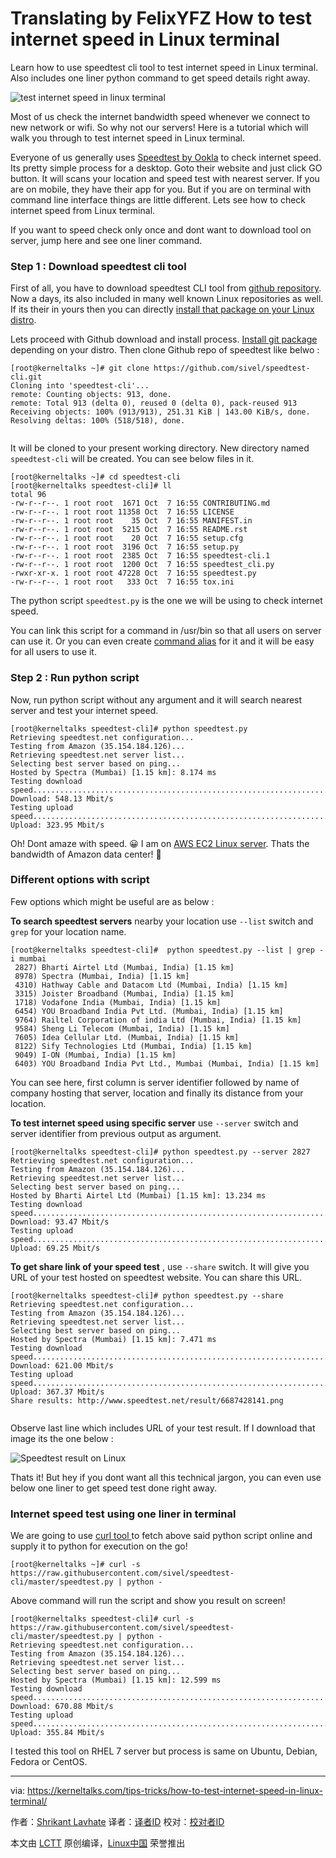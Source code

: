 Translating by FelixYFZ
How to test internet speed in Linux terminal
======
Learn how to use speedtest cli tool to test internet speed in Linux terminal. Also includes one liner python command to get speed details right away.

![test internet speed in linux terminal][1]

Most of us check the internet bandwidth speed whenever we connect to new network or wifi. So why not our servers! Here is a tutorial which will walk you through to test internet speed in Linux terminal.

Everyone of us generally uses [Speedtest by Ookla][2] to check internet speed. Its pretty simple process for a desktop. Goto their website and just click GO button. It will scans your location and speed test with nearest server. If you are on mobile, they have their app for you. But if you are on terminal with command line interface things are little different. Lets see how to check internet speed from Linux terminal.

If you want to speed check only once and dont want to download tool on server, jump here and see one liner command.

### Step 1 : Download speedtest cli tool

First of all, you have to download speedtest CLI tool from [github repository][3]. Now a days, its also included in many well known Linux repositories as well. If its their in yours then you can directly [install that package on your Linux distro][4].

Lets proceed with Github download and install process. [Install git package][4] depending on your distro. Then clone Github repo of speedtest like belwo :

```
[root@kerneltalks ~]# git clone https://github.com/sivel/speedtest-cli.git
Cloning into 'speedtest-cli'...
remote: Counting objects: 913, done.
remote: Total 913 (delta 0), reused 0 (delta 0), pack-reused 913
Receiving objects: 100% (913/913), 251.31 KiB | 143.00 KiB/s, done.
Resolving deltas: 100% (518/518), done.
 
```

It will be cloned to your present working directory. New directory named `speedtest-cli` will be created. You can see below files in it.

```
[root@kerneltalks ~]# cd speedtest-cli
[root@kerneltalks speedtest-cli]# ll
total 96
-rw-r--r--. 1 root root  1671 Oct  7 16:55 CONTRIBUTING.md
-rw-r--r--. 1 root root 11358 Oct  7 16:55 LICENSE
-rw-r--r--. 1 root root    35 Oct  7 16:55 MANIFEST.in
-rw-r--r--. 1 root root  5215 Oct  7 16:55 README.rst
-rw-r--r--. 1 root root    20 Oct  7 16:55 setup.cfg
-rw-r--r--. 1 root root  3196 Oct  7 16:55 setup.py
-rw-r--r--. 1 root root  2385 Oct  7 16:55 speedtest-cli.1
-rw-r--r--. 1 root root  1200 Oct  7 16:55 speedtest_cli.py
-rwxr-xr-x. 1 root root 47228 Oct  7 16:55 speedtest.py
-rw-r--r--. 1 root root   333 Oct  7 16:55 tox.ini
```

The python script `speedtest.py` is the one we will be using to check internet speed.

You can link this script for a command in /usr/bin so that all users on server can use it. Or you can even create [command alias][5] for it and it will be easy for all users to use it.

### Step 2 : Run python script

Now, run python script without any argument and it will search nearest server and test your internet speed.

```
[root@kerneltalks speedtest-cli]# python speedtest.py
Retrieving speedtest.net configuration...
Testing from Amazon (35.154.184.126)...
Retrieving speedtest.net server list...
Selecting best server based on ping...
Hosted by Spectra (Mumbai) [1.15 km]: 8.174 ms
Testing download speed................................................................................
Download: 548.13 Mbit/s
Testing upload speed................................................................................................
Upload: 323.95 Mbit/s
```

Oh! Dont amaze with speed. 😀 I am on [AWS EC2 Linux server][6]. Thats the bandwidth of Amazon data center! 🙂

### Different options with script

Few options which might be useful are as below :

 **To search speedtest servers** nearby your location use `--list` switch and `grep` for your location name.

```
[root@kerneltalks speedtest-cli]#  python speedtest.py --list | grep -i mumbai
 2827) Bharti Airtel Ltd (Mumbai, India) [1.15 km]
 8978) Spectra (Mumbai, India) [1.15 km]
 4310) Hathway Cable and Datacom Ltd (Mumbai, India) [1.15 km]
 3315) Joister Broadband (Mumbai, India) [1.15 km]
 1718) Vodafone India (Mumbai, India) [1.15 km]
 6454) YOU Broadband India Pvt Ltd. (Mumbai, India) [1.15 km]
 9764) Railtel Corporation of india Ltd (Mumbai, India) [1.15 km]
 9584) Sheng Li Telecom (Mumbai, India) [1.15 km]
 7605) Idea Cellular Ltd. (Mumbai, India) [1.15 km]
 8122) Sify Technologies Ltd (Mumbai, India) [1.15 km]
 9049) I-ON (Mumbai, India) [1.15 km]
 6403) YOU Broadband India Pvt Ltd., Mumbai (Mumbai, India) [1.15 km]
```

You can see here, first column is server identifier followed by name of company hosting that server, location and finally its distance from your location.

 **To test internet speed using specific server** use `--server` switch and server identifier from previous output as argument.

```
[root@kerneltalks speedtest-cli]# python speedtest.py --server 2827
Retrieving speedtest.net configuration...
Testing from Amazon (35.154.184.126)...
Retrieving speedtest.net server list...
Selecting best server based on ping...
Hosted by Bharti Airtel Ltd (Mumbai) [1.15 km]: 13.234 ms
Testing download speed................................................................................
Download: 93.47 Mbit/s
Testing upload speed................................................................................................
Upload: 69.25 Mbit/s
```

**To get share link of your speed test** , use `--share` switch. It will give you URL of your test hosted on speedtest website. You can share this URL.

```
[root@kerneltalks speedtest-cli]# python speedtest.py --share
Retrieving speedtest.net configuration...
Testing from Amazon (35.154.184.126)...
Retrieving speedtest.net server list...
Selecting best server based on ping...
Hosted by Spectra (Mumbai) [1.15 km]: 7.471 ms
Testing download speed................................................................................
Download: 621.00 Mbit/s
Testing upload speed................................................................................................
Upload: 367.37 Mbit/s
Share results: http://www.speedtest.net/result/6687428141.png
 
```

Observe last line which includes URL of your test result. If I download that image its the one below :

![Speedtest result on Linux][7]

Thats it! But hey if you dont want all this technical jargon, you can even use below one liner to get speed test done right away.

### Internet speed test using one liner in terminal

We are going to use [curl tool ][8]to fetch above said python script online and supply it to python for execution on the go!

```
[root@kerneltalks ~]# curl -s https://raw.githubusercontent.com/sivel/speedtest-cli/master/speedtest.py | python -
```

Above command will run the script and show you result on screen!

```
[root@kerneltalks speedtest-cli]# curl -s https://raw.githubusercontent.com/sivel/speedtest-cli/master/speedtest.py | python -
Retrieving speedtest.net configuration...
Testing from Amazon (35.154.184.126)...
Retrieving speedtest.net server list...
Selecting best server based on ping...
Hosted by Spectra (Mumbai) [1.15 km]: 12.599 ms
Testing download speed................................................................................
Download: 670.88 Mbit/s
Testing upload speed................................................................................................
Upload: 355.84 Mbit/s
```

I tested this tool on RHEL 7 server but process is same on Ubuntu, Debian, Fedora or CentOS.

--------------------------------------------------------------------------------

via: https://kerneltalks.com/tips-tricks/how-to-test-internet-speed-in-linux-terminal/

作者：[Shrikant Lavhate][a]
译者：[译者ID](https://github.com/译者ID)
校对：[校对者ID](https://github.com/校对者ID)

本文由 [LCTT](https://github.com/LCTT/TranslateProject) 原创编译，[Linux中国](https://linux.cn/) 荣誉推出

[a]:https://kerneltalks.com
[1]:https://c1.kerneltalks.com/wp-content/uploads/2017/10/check-internet-speed-from-Linux.png
[2]:http://www.speedtest.net/
[3]:https://github.com/sivel/speedtest-cli
[4]:https://kerneltalks.com/tools/package-installation-linux-yum-apt/
[5]:https://kerneltalks.com/commands/command-alias-in-linux-unix/
[6]:https://kerneltalks.com/howto/install-ec2-linux-server-aws-with-screenshots/
[7]:https://c3.kerneltalks.com/wp-content/uploads/2017/10/speedtest-on-linux.png
[8]:https://kerneltalks.com/tips-tricks/4-tools-download-file-using-command-line-linux/
